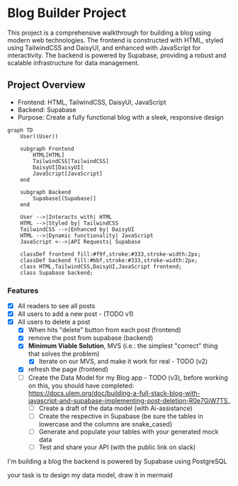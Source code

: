 # Blog Builder Project

This project is a comprehensive walkthrough for building a blog using modern web technologies. The frontend is constructed with HTML, styled using TailwindCSS and DaisyUI, and enhanced with JavaScript for interactivity. The backend is powered by Supabase, providing a robust and scalable infrastructure for data management.

## Project Overview

- Frontend: HTML, TailwindCSS, DaisyUI, JavaScript
- Backend: Supabase
- Purpose: Create a fully functional blog with a sleek, responsive design

```mermaid
graph TD
    User((User))
    
    subgraph Frontend
        HTML[HTML]
        TailwindCSS[TailwindCSS]
        DaisyUI[DaisyUI]
        JavaScript[JavaScript]
    end
    
    subgraph Backend
        Supabase[(Supabase)]
    end
    
    User -->|Interacts with| HTML
    HTML -->|Styled by| TailwindCSS
    TailwindCSS -->|Enhanced by| DaisyUI
    HTML -->|Dynamic functionality| JavaScript
    JavaScript <-->|API Requests| Supabase
    
    classDef frontend fill:#f9f,stroke:#333,stroke-width:2px;
    classDef backend fill:#bbf,stroke:#333,stroke-width:2px;
    class HTML,TailwindCSS,DaisyUI,JavaScript frontend;
    class Supabase backend;
```

### Features

- [x] All readers to see all posts
- [x] All users to add a new post - (TODO v1)
- [x] All users to delete a post
    - [x] When hits "delete" button from each post (frontend)
    - [x] remove the post from supabase (backend)
    -  [x] **Minimum Viable Solution**, MVS (i.e.: the simplest "correct" thing that solves the problem)  
        - [x] Iterate on our MVS, and make it work for real - TODO (v2)
    - [x] refresh the page (frontend)
    - [ ] Create the Data Model for my Blog app - TODO (v3), before working on this, you should have completed: https://docs.ulem.org/doc/building-a-full-stack-blog-with-javascript-and-supabase-implementing-post-deletion-R0e7GiW7TS_
      - [ ] Create a draft of the data model (with Ai-assistance) 
      - [ ] Create the respective in Supabase (be sure the tables in lowercase and the columns are snake_cased)
      - [ ]  Generate and populate your tables with your generated mock data
      - [ ] Test and share your API (with the public link on slack)
  
I'm building a blog the backend is powered by Supabase using PostgreSQL

your task is to design my data model, draw it in mermaid



